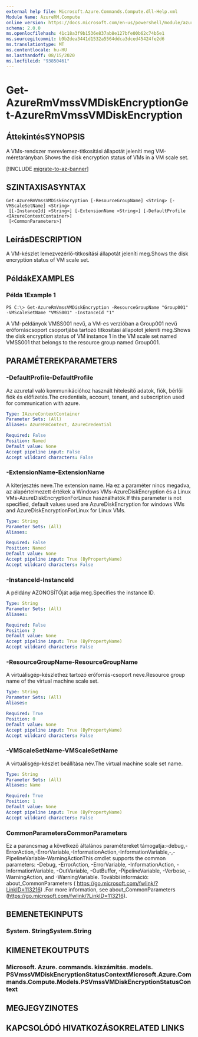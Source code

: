 ```yaml
---
external help file: Microsoft.Azure.Commands.Compute.dll-Help.xml
Module Name: AzureRM.Compute
online version: https://docs.microsoft.com/en-us/powershell/module/azurerm.compute/get-azurermvmssvmdiskencryption
schema: 2.0.0
ms.openlocfilehash: 41c18a3f9b1536e837ab8e127bfe00b62c74b5e1
ms.sourcegitcommit: b9b2dea3441d1532a5564ddca3dced45424fe2d6
ms.translationtype: MT
ms.contentlocale: hu-HU
ms.lasthandoff: 08/15/2020
ms.locfileid: "93850461"
---
```

# <span data-ttu-id="f23ba-101">Get-AzureRmVmssVMDiskEncryption</span><span class="sxs-lookup"><span data-stu-id="f23ba-101">Get-AzureRmVmssVMDiskEncryption</span></span>

## <span data-ttu-id="f23ba-102">Áttekintés</span><span class="sxs-lookup"><span data-stu-id="f23ba-102">SYNOPSIS</span></span>
<span data-ttu-id="f23ba-103">A VMs-rendszer merevlemez-titkosítási állapotát jeleníti meg VM-méretarányban.</span><span class="sxs-lookup"><span data-stu-id="f23ba-103">Shows the disk encryption status of VMs in a VM scale set.</span></span>

[!INCLUDE [migrate-to-az-banner](../../includes/migrate-to-az-banner.md)]

## <span data-ttu-id="f23ba-104">SZINTAXISA</span><span class="sxs-lookup"><span data-stu-id="f23ba-104">SYNTAX</span></span>

```
Get-AzureRmVmssVMDiskEncryption [-ResourceGroupName] <String> [-VMScaleSetName] <String>
 [[-InstanceId] <String>] [-ExtensionName <String>] [-DefaultProfile <IAzureContextContainer>]
 [<CommonParameters>]
```

## <span data-ttu-id="f23ba-105">Leírás</span><span class="sxs-lookup"><span data-stu-id="f23ba-105">DESCRIPTION</span></span>
<span data-ttu-id="f23ba-106">A VM-készlet lemezvezérlő-titkosítási állapotát jeleníti meg.</span><span class="sxs-lookup"><span data-stu-id="f23ba-106">Shows the disk encryption status of VM scale set.</span></span>

## <span data-ttu-id="f23ba-107">Példák</span><span class="sxs-lookup"><span data-stu-id="f23ba-107">EXAMPLES</span></span>

### <span data-ttu-id="f23ba-108">Példa 1</span><span class="sxs-lookup"><span data-stu-id="f23ba-108">Example 1</span></span>
```
PS C:\> Get-AzureRmVmssVMDiskEncryption -ResourceGroupName "Group001" -VMScaleSetName "VMSS001" -InstanceId "1"
```

<span data-ttu-id="f23ba-109">A VM-példányok VMSS001 nevű, a VM-es verzióban a Group001 nevű erőforráscsoport csoportjába tartozó titkosítási állapotot jeleníti meg.</span><span class="sxs-lookup"><span data-stu-id="f23ba-109">Shows the disk encryption status of VM instance 1 in the VM scale set named VMSS001 that belongs to the resource group named Group001.</span></span>

## <span data-ttu-id="f23ba-110">PARAMÉTEREK</span><span class="sxs-lookup"><span data-stu-id="f23ba-110">PARAMETERS</span></span>

### <span data-ttu-id="f23ba-111">-DefaultProfile</span><span class="sxs-lookup"><span data-stu-id="f23ba-111">-DefaultProfile</span></span>
<span data-ttu-id="f23ba-112">Az azuretal való kommunikációhoz használt hitelesítő adatok, fiók, bérlői fiók és előfizetés.</span><span class="sxs-lookup"><span data-stu-id="f23ba-112">The credentials, account, tenant, and subscription used for communication with azure.</span></span>

```yaml
Type: IAzureContextContainer
Parameter Sets: (All)
Aliases: AzureRmContext, AzureCredential

Required: False
Position: Named
Default value: None
Accept pipeline input: False
Accept wildcard characters: False
```

### <span data-ttu-id="f23ba-113">-ExtensionName</span><span class="sxs-lookup"><span data-stu-id="f23ba-113">-ExtensionName</span></span>
<span data-ttu-id="f23ba-114">A kiterjesztés neve.</span><span class="sxs-lookup"><span data-stu-id="f23ba-114">The extension name.</span></span>
<span data-ttu-id="f23ba-115">Ha ez a paraméter nincs megadva, az alapértelmezett értékek a Windows VMs-AzureDiskEncryption és a Linux VMs-AzureDiskEncryptionForLinux használhatók.</span><span class="sxs-lookup"><span data-stu-id="f23ba-115">If this parameter is not specified, default values used are AzureDiskEncryption for windows VMs and AzureDiskEncryptionForLinux for Linux VMs.</span></span>

```yaml
Type: String
Parameter Sets: (All)
Aliases: 

Required: False
Position: Named
Default value: None
Accept pipeline input: True (ByPropertyName)
Accept wildcard characters: False
```

### <span data-ttu-id="f23ba-116">-InstanceId</span><span class="sxs-lookup"><span data-stu-id="f23ba-116">-InstanceId</span></span>
<span data-ttu-id="f23ba-117">A példány AZONOSÍTÓját adja meg.</span><span class="sxs-lookup"><span data-stu-id="f23ba-117">Specifies the instance ID.</span></span>

```yaml
Type: String
Parameter Sets: (All)
Aliases: 

Required: False
Position: 2
Default value: None
Accept pipeline input: True (ByPropertyName)
Accept wildcard characters: False
```

### <span data-ttu-id="f23ba-118">-ResourceGroupName</span><span class="sxs-lookup"><span data-stu-id="f23ba-118">-ResourceGroupName</span></span>
<span data-ttu-id="f23ba-119">A virtuálisgép-készlethez tartozó erőforrás-csoport neve.</span><span class="sxs-lookup"><span data-stu-id="f23ba-119">Resource group name of the virtual machine scale set.</span></span>

```yaml
Type: String
Parameter Sets: (All)
Aliases: 

Required: True
Position: 0
Default value: None
Accept pipeline input: True (ByPropertyName)
Accept wildcard characters: False
```

### <span data-ttu-id="f23ba-120">-VMScaleSetName</span><span class="sxs-lookup"><span data-stu-id="f23ba-120">-VMScaleSetName</span></span>
<span data-ttu-id="f23ba-121">A virtuálisgép-készlet beállítása név.</span><span class="sxs-lookup"><span data-stu-id="f23ba-121">The virtual machine scale set name.</span></span>

```yaml
Type: String
Parameter Sets: (All)
Aliases: Name

Required: True
Position: 1
Default value: None
Accept pipeline input: True (ByPropertyName)
Accept wildcard characters: False
```

### <span data-ttu-id="f23ba-122">CommonParameters</span><span class="sxs-lookup"><span data-stu-id="f23ba-122">CommonParameters</span></span>
<span data-ttu-id="f23ba-123">Ez a parancsmag a következő általános paramétereket támogatja:-debug,-ErrorAction,-ErrorVariable,-InformationAction,-InformationVariable,-,-PipelineVariable-WarningAction</span><span class="sxs-lookup"><span data-stu-id="f23ba-123">This cmdlet supports the common parameters: -Debug, -ErrorAction, -ErrorVariable, -InformationAction, -InformationVariable, -OutVariable, -OutBuffer, -PipelineVariable, -Verbose, -WarningAction, and -WarningVariable.</span></span> <span data-ttu-id="f23ba-124">További információ: about_CommonParameters ( https://go.microsoft.com/fwlink/?LinkID=113216) .</span><span class="sxs-lookup"><span data-stu-id="f23ba-124">For more information, see about_CommonParameters (https://go.microsoft.com/fwlink/?LinkID=113216).</span></span>

## <span data-ttu-id="f23ba-125">BEMENETEK</span><span class="sxs-lookup"><span data-stu-id="f23ba-125">INPUTS</span></span>

### <span data-ttu-id="f23ba-126">System. String</span><span class="sxs-lookup"><span data-stu-id="f23ba-126">System.String</span></span>

## <span data-ttu-id="f23ba-127">KIMENETEK</span><span class="sxs-lookup"><span data-stu-id="f23ba-127">OUTPUTS</span></span>

### <span data-ttu-id="f23ba-128">Microsoft. Azure. commands. kiszámítás. models. PSVmssVMDiskEncryptionStatusContext</span><span class="sxs-lookup"><span data-stu-id="f23ba-128">Microsoft.Azure.Commands.Compute.Models.PSVmssVMDiskEncryptionStatusContext</span></span>

## <span data-ttu-id="f23ba-129">MEGJEGYZI</span><span class="sxs-lookup"><span data-stu-id="f23ba-129">NOTES</span></span>

## <span data-ttu-id="f23ba-130">KAPCSOLÓDÓ HIVATKOZÁSOK</span><span class="sxs-lookup"><span data-stu-id="f23ba-130">RELATED LINKS</span></span>

